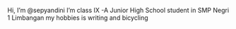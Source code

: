 Hi, I’m @sepyandini
I’m class IX -A Junior High School student in SMP Negri 1 Limbangan
my hobbies is writing and bicycling
<!---
sepyandini/sepyandini is a ✨ special ✨ repository because its `README.md` (this file) appears on your GitHub profile.
You can click the Preview link to take a look at your changes.
--->
